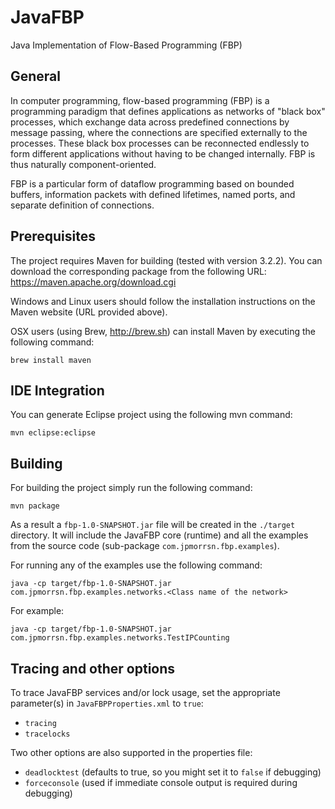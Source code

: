 JavaFBP
===

Java Implementation of Flow-Based Programming (FBP)


General
---

In computer programming, flow-based programming (FBP) is a programming paradigm that defines applications as networks of "black box" processes, which exchange data across predefined connections by message passing, where the connections are specified externally to the processes. These black box processes can be reconnected endlessly to form different applications without having to be changed internally. FBP is thus naturally component-oriented.

FBP is a particular form of dataflow programming based on bounded buffers, information packets with defined lifetimes, named ports, and separate definition of connections.

Prerequisites
---


The project requires Maven for building (tested with version 3.2.2). You can download the corresponding package from the following URL: 
https://maven.apache.org/download.cgi 

Windows and Linux users should follow the installation instructions on the Maven website (URL provided above).

OSX users (using Brew, http://brew.sh) can install Maven by executing the following command:

    brew install maven


IDE Integration
---

You can generate Eclipse project using the following mvn command:

    mvn eclipse:eclipse


Building
---

For building the project simply run the following command:

    mvn package

As a result a `fbp-1.0-SNAPSHOT.jar` file will be created in the `./target` directory. It will include the JavaFBP core (runtime) and all the examples from the source code (sub-package `com.jpmorrsn.fbp.examples`). 


For running any of the examples use the following command:

    java -cp target/fbp-1.0-SNAPSHOT.jar com.jpmorrsn.fbp.examples.networks.<Class name of the network>

For example:

    java -cp target/fbp-1.0-SNAPSHOT.jar com.jpmorrsn.fbp.examples.networks.TestIPCounting
    

Tracing and other options
---

To trace JavaFBP services and/or lock usage, set the appropriate parameter(s) in `JavaFBPProperties.xml` to `true`:

* `tracing` 
* `tracelocks`

Two other options are also supported in the properties file:

* `deadlocktest` (defaults to true, so you might set it to `false` if debugging) 
* `forceconsole` (used if immediate console output is required during debugging)
